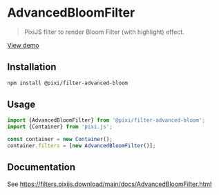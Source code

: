 # AdvancedBloomFilter

> PixiJS filter to render Bloom Filter (with highlight) effect.

[View demo](https://filters.pixijs.download/main/demo/index.html?enabled=AdvancedBloomFilter)

## Installation

```bash
npm install @pixi/filter-advanced-bloom
```

## Usage

```js
import {AdvancedBloomFilter} from '@pixi/filter-advanced-bloom';
import {Container} from 'pixi.js';

const container = new Container();
container.filters = [new AdvancedBloomFilter()];
```

## Documentation

See https://filters.pixijs.download/main/docs/AdvancedBloomFilter.html